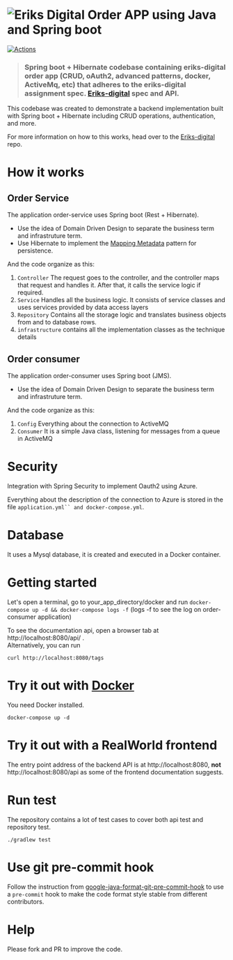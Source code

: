 # ![Eriks Digital Order APP using Java and Spring boot](example-logo.png)

[![Actions](https://github.com/gothinkster/spring-boot-realworld-example-app/workflows/Java%20CI/badge.svg)](https://github.com/gothinkster/spring-boot-realworld-example-app/actions)

> ### Spring boot + Hibernate codebase containing eriks-digital order app (CRUD, oAuth2, advanced patterns, docker, ActiveMq, etc) that adheres to the eriks-digital assignment spec. [Eriks-digital](https://github.com/ccamiletti/eriks-digital/) spec and API.

This codebase was created to demonstrate a backend implementation built with Spring boot + Hibernate including CRUD operations, authentication, and more.


For more information on how to this works, head over to the [Eriks-digital](https://github.com/ccamiletti/eriks-digital/) repo.

# How it works

## Order Service
The application order-service uses Spring boot (Rest + Hibernate).

* Use the idea of Domain Driven Design to separate the business term and infrastruture term.
* Use Hibernate to implement the [Mapping Metadata](https://www.sourcecodeexamples.net/2018/04/metadata-mapping-pattern.html) pattern for persistence.

And the code organize as this:

1. `Controller` The request goes to the controller, and the controller maps that request and handles it. After that, it calls the service logic if required.
2. `Service` Handles all the business logic. It consists of service classes and uses services provided by data access layers
3. `Repository` Contains all the storage logic and translates business objects from and to database rows.
4. `infrastructure`  contains all the implementation classes as the technique details

## Order consumer
The application order-consumer uses Spring boot (JMS).

* Use the idea of Domain Driven Design to separate the business term and infrastruture term.

And the code organize as this:

1. `Config` Everything about the connection to ActiveMQ
2. `Consumer` It is a simple Java class, listening for messages from a queue in ActiveMQ

# Security

Integration with Spring Security to implement Oauth2 using Azure.

Everything about the description of the connection to Azure is stored in the file `application.yml`` and docker-compose.yml`.

# Database

It uses a Mysql database, it is created and executed in a Docker container.

# Getting started

Let's open a terminal, go to your_app_directory/docker and run `docker-compose up -d && docker-compose logs -f` (logs -f to see the log on order-consumer application)

To see the documentation api, open a browser tab at http://localhost:8080/api/ .  
Alternatively, you can run

    curl http://localhost:8080/tags

# Try it out with [Docker](https://www.docker.com/)

You need Docker installed.

	docker-compose up -d

# Try it out with a RealWorld frontend

The entry point address of the backend API is at http://localhost:8080, **not** http://localhost:8080/api as some of the frontend documentation suggests.

# Run test

The repository contains a lot of test cases to cover both api test and repository test.

    ./gradlew test

# Use git pre-commit hook

Follow the instruction from [google-java-format-git-pre-commit-hook](https://github.com/a1exsh/google-java-format-git-pre-commit-hook) to use a `pre-commit` hook to make the code format style stable from different contributors.

# Help

Please fork and PR to improve the code.
